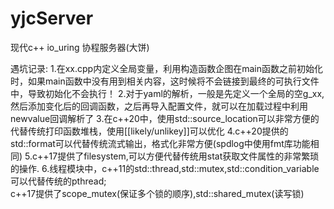 # yjcServer
现代c++ io_uring 协程服务器(大饼)  

遇坑记录:
1.在xx.cpp内定义全局变量，利用构造函数企图在main函数之前初始化时，如果main函数中没有用到相关内容，这时候将不会链接到最终的可执行文件中，导致初始化不会执行！
2.对于yaml的解析，一般是先定义一个全局的空g_xx,然后添加变化后的回调函数，之后再导入配置文件，就可以在加载过程中利用newvalue回调解析了
3.在c++20中，使用std::source_location可以非常方便的代替传统打印函数堆栈，使用[[likely/unlikey]]可以优化
4.c++20提供的std::format可以代替传统流式输出，格式化非常方便(spdlog中使用fmt库功能相同)
5.c++17提供了filesystem,可以方便代替传统用stat获取文件属性的非常繁琐的操作.
6.线程模块中，c++11的std::thread,std::mutex,std::condition_variable可以代替传统的pthread;  
  c++17提供了scope_mutex(保证多个锁的顺序),std::shared_mutex(读写锁)